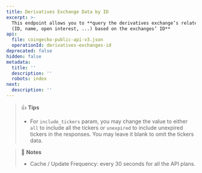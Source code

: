 ```yaml
---
title: Derivatives Exchange Data by ID
excerpt: >-
  This endpoint allows you to **query the derivatives exchange’s related data
  (ID, name, open interest, ...) based on the exchanges’ ID**
api:
  file: coingecko-public-api-v3.json
  operationId: derivatives-exchanges-id
deprecated: false
hidden: false
metadata:
  title: ''
  description: ''
  robots: index
next:
  description: ''
---
```

> 👍 **Tips**
> 
> - For `include_tickers` param, you may change the value to either `all` to include all the tickers or `unexpired` to include unexpired tickers in the responses. You may leave it blank to omit the tickers data.

> 📘 **Notes**
> 
> - Cache / Update Frequency: every 30 seconds for all the API plans.